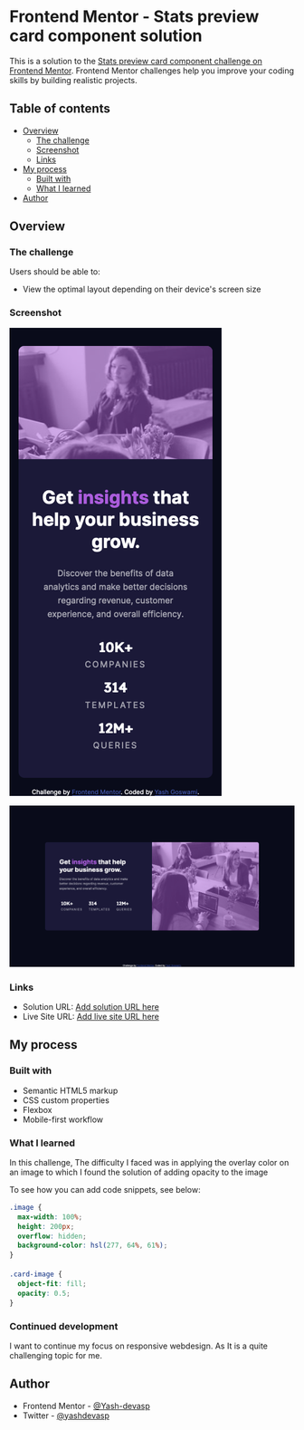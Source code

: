 # Frontend Mentor - Stats preview card component solution

This is a solution to the [Stats preview card component challenge on Frontend Mentor](https://www.frontendmentor.io/challenges/stats-preview-card-component-8JqbgoU62). Frontend Mentor challenges help you improve your coding skills by building realistic projects.

## Table of contents

- [Overview](#overview)
  - [The challenge](#the-challenge)
  - [Screenshot](#screenshot)
  - [Links](#links)
- [My process](#my-process)
  - [Built with](#built-with)
  - [What I learned](#what-i-learned)
- [Author](#author)

## Overview

### The challenge

Users should be able to:

- View the optimal layout depending on their device's screen size

### Screenshot

![](./screenshots/Screenshot%202022-05-09%20at%2016-45-30%20Frontend%20Mentor%20Stats%20preview%20card%20component.png)

![](./screenshots/Screenshot%202022-05-09%20at%2016-44-43%20Frontend%20Mentor%20Stats%20preview%20card%20component.png)

### Links

- Solution URL: [Add solution URL here](https://github.com/Yash-devasp/stats-preview-card-component)
- Live Site URL: [Add live site URL here](https://yash-devasp.github.io/stats-preview-card-component/)

## My process

### Built with

- Semantic HTML5 markup
- CSS custom properties
- Flexbox
- Mobile-first workflow

### What I learned

In this challenge, The difficulty I faced was in applying the overlay color on an image to which I found the solution of adding opacity to the image

To see how you can add code snippets, see below:

```css
.image {
  max-width: 100%;
  height: 200px;
  overflow: hidden;
  background-color: hsl(277, 64%, 61%);
}

.card-image {
  object-fit: fill;
  opacity: 0.5;
}
```

### Continued development

I want to continue my focus on responsive webdesign. As It is a quite challenging topic for me.

## Author

- Frontend Mentor - [@Yash-devasp](https://www.frontendmentor.io/profile/Yash-devasp)
- Twitter - [@yashdevasp](https://twitter.com/yashdevasp)
